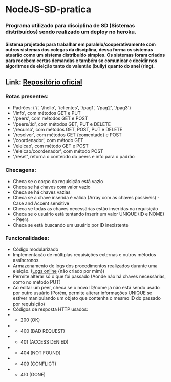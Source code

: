 # NodeJS-SD-pratica
 
### Programa utilizado para disciplina de SD (Sistemas distribuídos) sendo realizado um deploy no heroku.

#### Sistema projetado para trabalhar em paralelo/cooperativamente com outros sistemas dos colegas da disciplina, dessa forma os sistemas atuarão como um sistema distribuído simples. Os sistemas foram criados para recebem certas demandas e também se comunicar e decidir nos algoritmos de eleição tanto do valentão (bully) quanto do anel (ring).

## Link:  [Repositório oficial](https://github.com/profmathias/cet-100)

### Rotas presentes:
- Padrões: ('/', '/hello', '/clientes', '/pag1', '/pag2', '/pag3')
- '/info', com métodos GET e PUT
- '/peers', com métodos GET e POST
- '/peers/:id', com métodos GET, PUT e DELETE
- '/recurso', com métodos GET, POST, PUT e DELETE
- '/resolver', com métodos GET {comentado} e POST
- '/coordenador', com método GET
- '/eleicao', com método GET e POST
- '/eleicao/coordenador', com método POST
- '/reset', retorna o conteúdo do peers e info para o padrão

### Checagens:
- Checa se o corpo da requisição está vazio
- Checa se há chaves com valor vazio
- Checa se há chaves vazias
- Checa se a chave inserida é válida (Array com as chaves possíveis) - Case and Accent sensitive
- Checa se todas as chaves necessárias estão inseridas na requisição
- Checa se o usuário está tentando inserir um valor UNIQUE (ID e NOME) - Peers
- Checa se está buscando um usuário por ID inexistente

### Funcionalidades:
- Código modularizado
- Implementação de múltiplas requisições externas e outros métodos assíncronos.
- Armazenamento de logs dos procedimentos realizados durante uma eleição. ([Logs online](https://sd-log-server.herokuapp.com/log) {não criado por mim}) 
- Permite alterar só o que foi passado (Aonde não há chaves necessárias, como no método PUT)
- Ao editar um peer, checa se o novo ID/nome já não está sendo usado por outro usuário (Porém, permite alterar informações UNIQUE se estiver manipulando um objeto que contenha o mesmo ID do passado por requisição)
- Códigos de resposta HTTP usados:
- - 200 (OK)
- - 400 (BAD REQUEST)
- - 401 (ACCESS DENIED)
- - 404 (NOT FOUND)
- - 409 (CONFLICT)
- - 410 (GONE)
